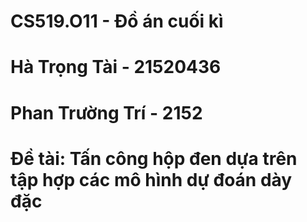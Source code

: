# CS519.O11 - Đồ án cuối kì 
# Hà Trọng Tài - 21520436
# Phan Trường Trí - 2152
# Đề tài: Tấn công hộp đen dựa trên tập hợp các mô hình dự đoán dày đặc

